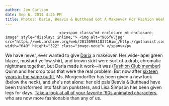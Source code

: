 ```yaml
---
author: Jen Carlson
date: Sep 6, 2013 4:26 PM
title: Photos: Daria, Beavis & Butthead Got A Makeover For Fashion Week
---
```



                            
                            
                            
                            <p><span class="mt-enclosure mt-enclosure-image" style="display: inline;"> <img alt="90Sfw.jpg" src="https://web.archive.org/web/20130908183716im_/http://gothamist.com/attachments/arts_jen/90Sfw.jpg" width="640" height="322" class="image-none"> </span></p>

<p>We have never, ever wanted to give <a href="https://web.archive.org/web/20130908183716/http://gothamist.com/tags/daria">Daria</a> a makeover. Her wide-lapel green blazer, mustard yellow shirt, and brown skirt were sort of a drab, chromatic nightmare together, but Daria made it work&#x2014;it was (<a href="https://web.archive.org/web/20130908183716/http://www.youtube.com/watch?v=oaqh7eSNfuI">Fashion Club member</a>) Quinn and her crop tops that were the real problem. But now after <a href="https://web.archive.org/web/20130908183716/http://gothamist.com/2013/04/05/heres_the_original_5-minute_pilot_f.php">sixteen years in the same outfit</a>, Ms. Morgendorffer has been given a new look (below the neck), and she&apos;s not alone: her old pals Beavis &amp; Butthead have been transformed into fashion punksters, and Lisa Simpson has been given legs for days. <a href="https://web.archive.org/web/20130908183716/http://swaggernewyork.com/2013/09/04/exclusive-lisa-simpson-daria-and-other-90s-cartoon-characters-take-on-new-york-fashion-week/">Take a look at all of your favorite &apos;90s animated characters</a>, who are now more fashionable than any of us.</p>
                            
                            
                            